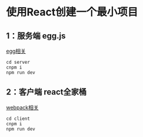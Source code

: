 # 使用React创建一个最小项目 

## 1：服务端 egg.js

[egg相关](https://juejin.im/post/5e2a6215e51d454d50351f9b)

```
cd server
cnpm i
npm run dev
```

## 2：客户端 react全家桶

[webpack相关](https://www.cnblogs.com/raion/p/8053799.html)
```
cd client
cnpm i
npm run dev
```